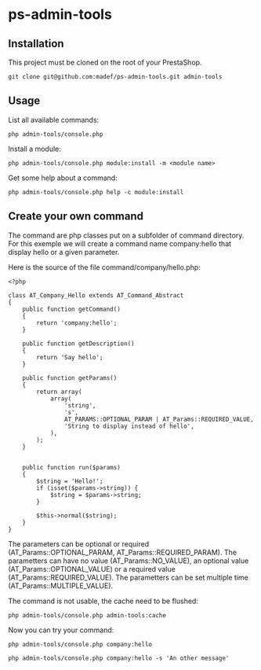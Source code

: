 # ps-admin-tools

## Installation
This project must be cloned on the root of your PrestaShop.

```
git clone git@github.com:madef/ps-admin-tools.git admin-tools
```

## Usage

List all available commands:
```
php admin-tools/console.php
```

Install a module:
```
php admin-tools/console.php module:install -m <module name>
```

Get some help about a command:
```
php admin-tools/console.php help -c module:install
```

## Create your own command

The command are php classes put on a subfolder of command directory.
For this exemple we will create a command name company:hello that display hello or a given parameter.

Here is the source of the file command/company/hello.php:

```
<?php

class AT_Company_Hello extends AT_Command_Abstract
{
    public function getCommand()
    {
        return 'company:hello';
    }

    public function getDescription()
    {
        return 'Say hello';
    }

    public function getParams()
    {
        return array(
            array(
                'string',
                's',
                AT_PARAMS::OPTIONAL_PARAM | AT_Params::REQUIRED_VALUE,
                'String to display instead of hello',
            ),
        );
    }


    public function run($params)
    {
        $string = 'Hello!';
        if (isset($params->string)) {
            $string = $params->string;
        }

        $this->normal($string);
    }
}

```

The parameters can be optional or required (AT_Params::OPTIONAL_PARAM, AT_Params::REQUIRED_PARAM).
The parametters can have no value (AT_Params::NO_VALUE), an optional value (AT_Params::OPTIONAL_VALUE) or a required value (AT_Params::REQUIRED_VALUE).
The parametters can be set multiple time (AT_Params::MULTIPLE_VALUE).

The command is not usable, the cache need to be flushed:
```
php admin-tools/console.php admin-tools:cache
```


Now you can try your command:
```
php admin-tools/console.php company:hello
```

```
php admin-tools/console.php company:hello -s 'An other message'
```
